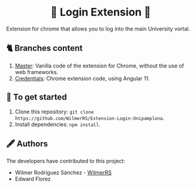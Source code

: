 
<h1 align="center"> 🐣<strong> Login Extension </strong>🐯 </h1>

Extension for chrome that allows you to log into the main University vortal.

## 🐈 Branches content

   1. [Master](https://github.com/WilmerRS/Learn-jsp-spring-bd21-1/tree/master): Vanilla code of the extension for Chrome, without the use of web frameworks.
   2. [Credentials](https://github.com/WilmerRS/Learn-jsp-spring-bd21-1/tree/Credentials): Chrome extension code, using Angular 11.

## 🐙 To get started

1. Clone this repository: `git clone https://github.com/WilmerRS/Extension-Login-Unipamplona`.
2. Install dependencies: `npm install`.

## 🖋️ Authors

The developers have contributed to this project:

* Wilmer Rodríguez Sánchez - <a href="https://github.com/WilmerRS"> WilmerRS </a>
* Edward Florez
